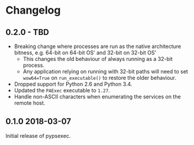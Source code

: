 # Changelog

## 0.2.0 - TBD

* Breaking change where processes are run as the native architecture bitness, e.g. 64-bit on 64-bit OS' and 32-bit on 32-bit OS'
    * This changes the old behaviour of always running as a 32-bit process.
    * Any application relying on running with 32-bit paths will need to set `wow64=True` on `run_executable()` to restore the older behaviour.
* Dropped support for Python 2.6 and Python 3.4.
* Updated the `PAExec` executable to `1.27`.
* Handle non-ASCII characters when enumerating the services on the remote host.


## 0.1.0 2018-03-07

Initial release of pypsexec.
